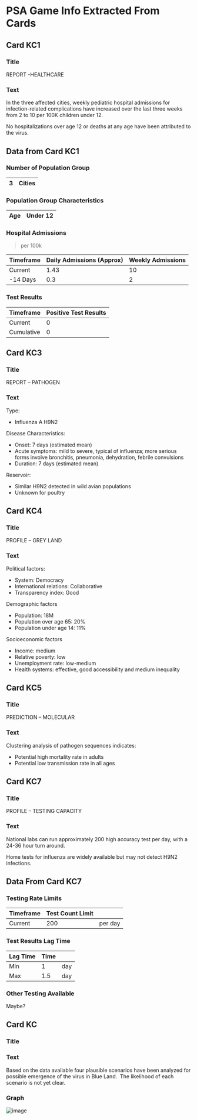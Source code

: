 # PSA Game Info Extracted From Cards

## Card KC1

### Title
REPORT -HEALTHCARE

### Text

In the three affected cities, weekly pediatric hospital admissions for infection-related complications have increased over the last three weeks from 2 to 10 per 100K children under 12.

No hospitalizations over age 12 or deaths at any age have been attributed to the virus.

## Data from Card KC1

### Number of Population Group

| 3 | Cities |
|---|--------|

### Population Group Characteristics

| Age | Under 12 |
|-----|----------|

### Hospital Admissions

> per 100k

| Timeframe | Daily Admissions (Approx) | Weekly Admissions |
|-----------|---------------------------|-------------------|
| Current   | 1.43                      | 10                |
| -14 Days  | 0.3                       | 2                 |

### Test Results

| Timeframe  | Positive Test Results |
|------------|-----------------------|
| Current    | 0                     |
| Cumulative | 0                     |

## Card KC3

### Title

REPORT – PATHOGEN 

### Text
Type:
- Influenza A H9N2

Disease Characteristics:
- Onset: 7 days (estimated mean)
- Acute symptoms: mild to severe, typical of influenza; more serious forms involve bronchitis, pneumonia, dehydration, febrile convulsions
- Duration: 7 days (estimated mean)

Reservoir: 
- Similar H9N2 detected in wild avian populations
- Unknown for poultry

## Card KC4

### Title

PROFILE – GREY LAND

### Text

Political factors:
- System: Democracy
- International relations: Collaborative
- Transparency index: Good

Demographic factors
- Population: 18M
- Population over age 65: 20%
- Population under age 14: 11%

Socioeconomic factors 
- Income: medium
- Relative poverty: low
- Unemployment rate: low-medium
- Health systems:  effective, good accessibility and medium inequality


## Card KC5

### Title

PREDICTION – MOLECULAR

### Text

Clustering analysis of pathogen sequences indicates: 
- Potential high mortality rate in adults 
- Potential low transmission rate in all ages


## Card KC7

### Title

PROFILE – TESTING CAPACITY

### Text

National labs can run approximately 200 high accuracy test per day, with a 24-36 hour turn around. 

Home tests for influenza are widely available but may not detect H9N2 infections.

## Data From Card KC7

### Testing Rate Limits

| Timeframe | Test Count Limit |         |
|-----------|------------------|---------|
| Current   | 200              | per day |

### Test Results Lag Time

| Lag Time | Time |     |
|----------|------|-----|
| Min      | 1    | day |
| Max      | 1.5  | day |

### Other Testing Available

Maybe?

## Card KC

### Title

### Text

Based on the data available four plausible scenarios have been analyzed for possible emergence of the virus in Blue Land.  The likelihood of each scenario is not yet clear.

### Graph

![image](https://user-images.githubusercontent.com/57882845/188958265-d91d1248-d231-41a9-9be5-29d045d495d1.png)



